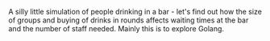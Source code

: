 A silly little simulation of people drinking in a bar - let's find out how the size of groups and buying of drinks in rounds affects waiting times at the bar and the number of staff needed. Mainly this is to explore Golang.
